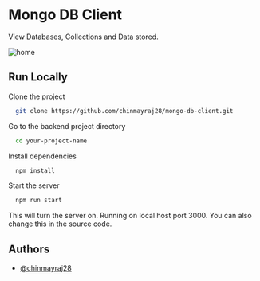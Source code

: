 # Mongo DB Client

View Databases, Collections and Data stored.

![home]('./images/home.png')


## Run Locally

Clone the project

```bash
  git clone https://github.com/chinmayraj28/mongo-db-client.git
```

Go to the backend project directory

```bash
  cd your-project-name
```

Install dependencies

```bash
  npm install
```

Start the server

```bash
  npm run start
```

This will turn the server on. Running on local host port 3000. You can also change this in the source code.




## Authors

- [@chinmayraj28](https://github.com/chinmayraj28)
